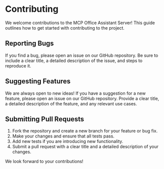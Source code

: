 # Contributing

We welcome contributions to the MCP Office Assistant Server! This guide outlines how to get started with contributing to the project.

## Reporting Bugs

If you find a bug, please open an issue on our GitHub repository. Be sure to include a clear title, a detailed description of the issue, and steps to reproduce it.

## Suggesting Features

We are always open to new ideas! If you have a suggestion for a new feature, please open an issue on our GitHub repository. Provide a clear title, a detailed description of the feature, and any relevant use cases.

## Submitting Pull Requests

1. Fork the repository and create a new branch for your feature or bug fix.
2. Make your changes and ensure that all tests pass.
3. Add new tests if you are introducing new functionality.
4. Submit a pull request with a clear title and a detailed description of your changes.

We look forward to your contributions!